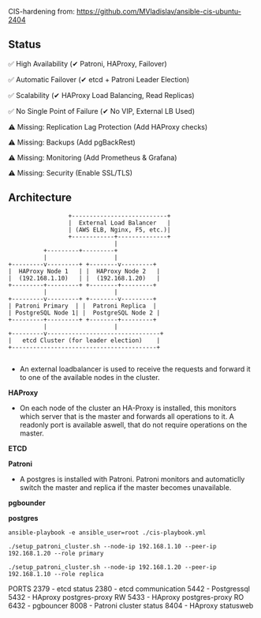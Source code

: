 

CIS-hardening from:
https://github.com/MVladislav/ansible-cis-ubuntu-2404

## Status

✅ High Availability (✔ Patroni, HAProxy, Failover)

✅ Automatic Failover (✔ etcd + Patroni Leader Election)

✅ Scalability (✔ HAProxy Load Balancing, Read Replicas)

✅ No Single Point of Failure (✔ No VIP, External LB Used)

⚠ Missing: Replication Lag Protection (Add HAProxy checks)

⚠ Missing: Backups (Add pgBackRest)

⚠ Missing: Monitoring (Add Prometheus & Grafana)

⚠ Missing: Security (Enable SSL/TLS)



## Architecture


```
                 +---------------------------+
                 |  External Load Balancer   |
                 | (AWS ELB, Nginx, F5, etc.)|
                 +------------+--------------+
                              |
          +---------+---------+
          |                   |                   
+---------v---------+ +--------v---------+
|  HAProxy Node 1   | |  HAProxy Node 2   |
|  (192.168.1.10)   | |  (192.168.1.20)   |
+---------+---------+ +--------+---------+
          |                   |
+---------v---------+ +--------v---------+
| Patroni Primary  | |  Patroni Replica  |
| PostgreSQL Node 1| |  PostgreSQL Node 2 |
+---------+---------+ +--------+---------+
          |                   |
+---------v--------------------------------+
|   etcd Cluster (for leader election)    |
+-----------------------------------------+


```
- An external loadbalancer is used to receive the requests and forward it to one of the available nodes in the cluster. 

**HAProxy**

- On each node of the cluster an HA-Proxy is installed, this monitors which server that is the master and forwards all operations to it. A readonly port is available aswell, that do not require operations on the master.

**ETCD**

**Patroni**
- A postgres is installed with Patroni. Patroni monitors and automaticlly switch the master and replica if the master becomes unavailable.


**pgbounder**

**postgres**

```
ansible-playbook -e ansible_user=root ./cis-playbook.yml
```

```
./setup_patroni_cluster.sh --node-ip 192.168.1.10 --peer-ip 192.168.1.20 --role primary
```

```
./setup_patroni_cluster.sh --node-ip 192.168.1.20 --peer-ip 192.168.1.10 --role replica
```

PORTS
2379 - etcd status
2380 - etcd communication
5442 - Postgressql
5432 - HAproxy postgres-proxy RW
5433 - HAproxy postgres-proxy RO
6432 - pgbouncer
8008 - Patroni cluster status
8404 - HAproxy statusweb
